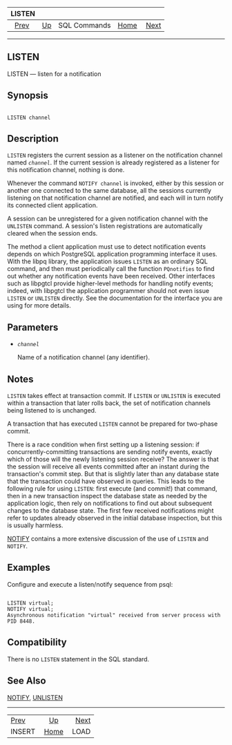 

|               LISTEN              |                                        |              |                                                       |                               |
| :-------------------------------: | :------------------------------------- | :----------: | ----------------------------------------------------: | ----------------------------: |
| [Prev](sql-insert.html "INSERT")  | [Up](sql-commands.html "SQL Commands") | SQL Commands | [Home](index.html "PostgreSQL 17devel Documentation") |  [Next](sql-load.html "LOAD") |

***

## LISTEN

LISTEN — listen for a notification

## Synopsis

```

LISTEN channel
```

## Description

`LISTEN` registers the current session as a listener on the notification channel named *`channel`*. If the current session is already registered as a listener for this notification channel, nothing is done.

Whenever the command `NOTIFY channel` is invoked, either by this session or another one connected to the same database, all the sessions currently listening on that notification channel are notified, and each will in turn notify its connected client application.

A session can be unregistered for a given notification channel with the `UNLISTEN` command. A session's listen registrations are automatically cleared when the session ends.

The method a client application must use to detect notification events depends on which PostgreSQL application programming interface it uses. With the libpq library, the application issues `LISTEN` as an ordinary SQL command, and then must periodically call the function `PQnotifies` to find out whether any notification events have been received. Other interfaces such as libpgtcl provide higher-level methods for handling notify events; indeed, with libpgtcl the application programmer should not even issue `LISTEN` or `UNLISTEN` directly. See the documentation for the interface you are using for more details.

## Parameters

* *`channel`*

    Name of a notification channel (any identifier).

## Notes

`LISTEN` takes effect at transaction commit. If `LISTEN` or `UNLISTEN` is executed within a transaction that later rolls back, the set of notification channels being listened to is unchanged.

A transaction that has executed `LISTEN` cannot be prepared for two-phase commit.

There is a race condition when first setting up a listening session: if concurrently-committing transactions are sending notify events, exactly which of those will the newly listening session receive? The answer is that the session will receive all events committed after an instant during the transaction's commit step. But that is slightly later than any database state that the transaction could have observed in queries. This leads to the following rule for using `LISTEN`: first execute (and commit!) that command, then in a new transaction inspect the database state as needed by the application logic, then rely on notifications to find out about subsequent changes to the database state. The first few received notifications might refer to updates already observed in the initial database inspection, but this is usually harmless.

[NOTIFY](sql-notify.html "NOTIFY") contains a more extensive discussion of the use of `LISTEN` and `NOTIFY`.

## Examples

Configure and execute a listen/notify sequence from psql:

```

LISTEN virtual;
NOTIFY virtual;
Asynchronous notification "virtual" received from server process with PID 8448.
```

## Compatibility

There is no `LISTEN` statement in the SQL standard.

## See Also

[NOTIFY](sql-notify.html "NOTIFY"), [UNLISTEN](sql-unlisten.html "UNLISTEN")

***

|                                   |                                                       |                               |
| :-------------------------------- | :---------------------------------------------------: | ----------------------------: |
| [Prev](sql-insert.html "INSERT")  |         [Up](sql-commands.html "SQL Commands")        |  [Next](sql-load.html "LOAD") |
| INSERT                            | [Home](index.html "PostgreSQL 17devel Documentation") |                          LOAD |
